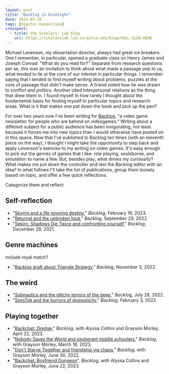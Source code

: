 ```yaml
---
layout: post
title: "Backlog in Hindsight"
date: 2023-07-10
tags: [digital-humanities]
crosspost:
  - title: the Scholars' Lab blog
    url: https://scholarslab.lib.virginia.edu/blog/FULL-SLUG-HERE
---
```


Michael Levenson, my dissertation director, always had great ice breakers. One I remember, in particular, opened a graduate class on Henry James and Joseph Conrad: "What do you read for?" Separate from research questions per se, this was an invitation to think about what made a passage pop to us, what tended to lie at the core of our interest in particular things. I remember saying that I tended to find myself writing about problems, puzzles at the core of passage that didn't make sense. A friend noted how he was drawn to conflict and politics. Another cited interpersonal relations as the thing that drew them in. I found myself in how rarely I thought about the fundamental basis for finding myself to particular topics and research areas. What is it that makes one put down the book and pick up the pen?

For over two years now I've been writing for [Backlog](https://www.backlogmag.com/), "a video game newsletter for people who are behind on videogames." Writing about a different subject for a public audience has been invigorating, not least because it forces me into new topics than I would otherwise have posted on in this space. Now that I've published to Backlog ten times (with an eleventh piece on the way), I thought I might take the opportunity to step back and apply Levenson's exercise to my writing on video games. It's easy enough to pick out the genres of games that I like: role playing, soulsborne, and simulation to name a few. But, besides play, what drives my curiousity? What makes me put down the controller and text the Backlog editor with an idea? In what follows I'll take the list of publications, group them loosely based on topic, and offer a few quick reflections. 

Categorize them and reflect

## Self-reflection

* "[Skyrim and a life ignoring destiny](https://www.backlogmag.com/p/skyrim-and-a-life-ignoring-destiny)," *Backlog*, February 16, 2023.
* "[Returnal and the unbroken loop](https://www.backlogmag.com/p/returnal-and-the-unbroken-loop)," *Backlog*, September 29, 2022.
* "[Sekiro: Shadows Die Twice and confronting yourself](https://www.backlogmag.com/p/sekiro-shadows-die-twice-and-confronting)," *Backlog*, December 29, 2021.

## Genre machines

include royal match?
* "[Backlog draft about Triangle Strategy](https://www.backlogmag.com/p/backlog-draft-about-triangle-strategy)," *Backlog,* November 3, 2022.

## The weird

* "[Subnautica and the glitchy terrors of the deep](https://www.backlogmag.com/p/subnautica-and-the-glitchy-terrors)," *Backlog*, July 28, 2022.
* "[SimsTok and the horrors of domesticity](https://www.backlogmag.com/p/simstok-and-the-horrors-of-domesticity)," *Backlog*, February 3, 2022.

## Playing together

* "[Backchat: Dredge](https://www.backlogmag.com/p/backchat-dredge#details)," *Backlog*, with Alyssa Collins and Grayson Morley, April 22, 2023.
* "[Nobody Saves the World and exuberant middle schoolers](https://www.backlogmag.com/p/nobody-saves-the-world-and-exuberant)," *Backlog*, with Grayson Morley, March 16, 2023.
* "[Don't Starve Together and friendship via chaos](https://www.backlogmag.com/p/dont-starve-together-and-friendship)," *Backlog*, with Grayson Morley, June 30, 2022.
* "[Backchat: Boyfriend Dungeon](https://www.backlogmag.com/p/backchat-boyfriend-dungeon#details)", *Backlog*, with Alyssa Collins and Grayson Morley, June 22, 2023.



